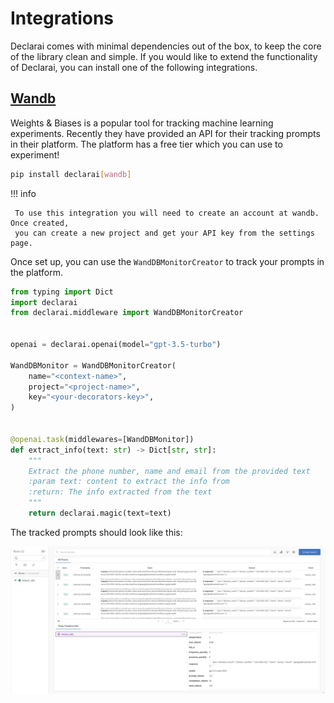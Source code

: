 # Integrations

Declarai comes with minimal dependencies out of the box, to keep the core of the library clean and simple.
If you would like to extend the functionality of Declarai, you can install one of the following integrations.

## [Wandb](https://wandb.ai/site)

Weights & Biases is a popular tool for tracking machine learning experiments.
Recently they have provided an API for their tracking prompts in their platform.
The platform has a free tier which you can use to experiment!

```bash
pip install declarai[wandb]
```

!!! info

     To use this integration you will need to create an account at wandb. Once created, 
     you can create a new project and get your API key from the settings page.


Once set up, you can use the `WandDBMonitorCreator` to track your prompts in the platform.

```python
from typing import Dict
import declarai
from declarai.middleware import WandDBMonitorCreator


openai = declarai.openai(model="gpt-3.5-turbo")

WandDBMonitor = WandDBMonitorCreator(
    name="<context-name>",
    project="<project-name>",
    key="<your-decorators-key>",
)


@openai.task(middlewares=[WandDBMonitor])
def extract_info(text: str) -> Dict[str, str]:
    """
    Extract the phone number, name and email from the provided text
    :param text: content to extract the info from
    :return: The info extracted from the text
    """
    return declarai.magic(text=text)
```
The tracked prompts should look like this:
<p align="center">
<img src="../../img/WeightsAndBiases-dashboard.png" alt="WeightsAndBiases-dashboard">
</p>
